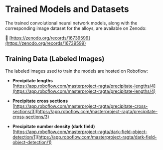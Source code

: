 # Trained Models and Datasets

The trained convolutional neural network models, along with the corresponding image dataset for the alloys, are available on Zenodo:

🔗 [https://zenodo.org/records/16739599](https://zenodo.org/records/16739599)

## Training Data (Labeled Images)

The labeled images used to train the models are hosted on Roboflow:

- **Precipitate lengths**  
  [https://app.roboflow.com/masterproject-ragta/precipitate-lengths/4](https://app.roboflow.com/masterproject-ragta/precipitate-lengths/4)

- **Precipitate cross sections**  
  [https://app.roboflow.com/masterproject-ragta/precipitate-cross-sections/3](https://app.roboflow.com/masterproject-ragta/precipitate-cross-sections/3)

- **Precipitate number density (dark field)**  
  [https://app.roboflow.com/masterproject-ragta/dark-field-object-detection/1](https://app.roboflow.com/masterproject-ragta/dark-field-object-detection/1)
